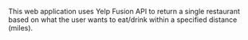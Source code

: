 This web application uses Yelp Fusion API to return a single restaurant based on what the user wants to eat/drink within a specified distance (miles).
